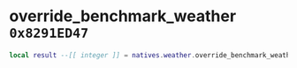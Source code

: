 # override_benchmark_weather `0x8291ED47`

```lua
local result --[[ integer ]] = natives.weather.override_benchmark_weather(_unk0 --[[ integer ]])
```
